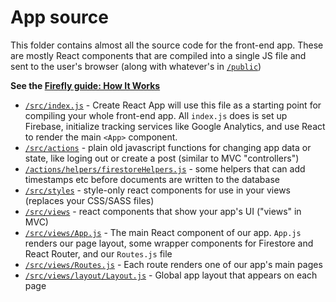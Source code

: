# App source

This folder contains almost all the source code for the front-end app. These are mostly React components that are compiled into a single JS file and sent to the user's browser (along with whatever's in [`/public`](https://github.com/sampl/firefly/tree/master/public))

**See the [Firefly guide: How It Works](http://getfirefly.org/#how-it-works)**

- [`/src/index.js`](https://github.com/sampl/firefly/tree/master/src/index.js) - Create React App will use this file as a starting point for compiling your whole front-end app. All `index.js` does is set up Firebase, initialize tracking services like Google Analytics, and use React to render the main `<App>` component.
- [`/src/actions`](https://github.com/sampl/firefly/tree/master/src/actions) - plain old javascript functions for changing app data or state, like loging out or create a post (similar to MVC "controllers")
- [`/actions/helpers/firestoreHelpers.js`](https://github.com/sampl/firefly/blob/master/src/actions/helpers/firestoreHelpers.js) - some helpers that can add timestamps etc before documents are written to the database
- [`/src/styles`](https://github.com/sampl/firefly/tree/master/src/styles) - style-only react components for use in your views (replaces your CSS/SASS files)
- [`/src/views`](https://github.com/sampl/firefly/tree/master/src/views) - react components that show your app's UI ("views" in MVC)
- [`/src/views/App.js`](https://github.com/sampl/firefly/tree/master/src/views/App.js) - The main React component of our app. `App.js` renders our page layout, some wrapper components for Firestore and React Router, and our `Routes.js` file
- [`/src/views/Routes.js`](https://github.com/sampl/firefly/tree/master/src/views/Routes.js) - Each route renders one of our app's main pages
- [`/src/views/layout/Layout.js`](https://github.com/sampl/firefly/tree/master/src/views/layout/Layout.js) - Global app layout that appears on each page